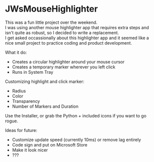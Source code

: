 # JWsMouseHighlighter

This was a fun little project over the weekend.  
I was using another mouse highlighter app that requires extra steps and isn't quite as robust, so I decided to write a replacement.  
I get asked occassionally about this highlighter app and it seemed like a nice small project to practice coding and product development.
 
 What it do:
 * Creates a circular highlighter around your mouse cursor
 * Creates a temporary marker wherever you left click
 * Runs in System Tray

 Customizing highlight and click marker:
 * Radius
 * Color
 * Transparency
 * Number of Markers and Duration

Use the Installer, or grab the Python + included icons if you want to go rogue.

Ideas for future:
* Customize update speed (currently 10ms) or remove lag entirely
* Code sign and put on Microsoft Store
* Make it look nicer
* ???
